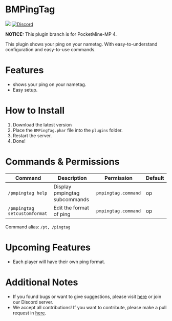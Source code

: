 # BMPingTag

<a href="https://poggit.pmmp.io/p/BMPingTag"><img src="https://poggit.pmmp.io/shield.dl.total/BMPingTag"></a>
[![Discord](https://img.shields.io/discord/869130615851745281.svg?label=&logo=discord&logoColor=ffffff&color=7389D8&labelColor=6A7EC2)](https://discord.gg/YYquESwF)

**NOTICE:** This plugin branch is for PocketMine-MP 4.

This plugin shows your ping on your nametag.
With easy-to-understand configuration and easy-to-use commands.

# Features

- shows your ping on your nametag.
- Easy setup.

# How to Install

1. Download the latest version
2. Place the `BMPingTag.phar` file into the `plugins` folder.
3. Restart the server.
4. Done!

# Commands & Permissions

| Command | Description | Permission | Default |
| --- | --- | --- | --- |
| `/pmpingtag help` | Display pmpingtag subcommands | `pmpingtag.command` | op |
| `/pmpingtag setcustomformat` | Edit the format of ping | `pmpingtag.command` | op |

Command alias: `/pt, /pingtag`

# Upcoming Features

- Each player will have their own ping format.

# Additional Notes

- If you found bugs or want to give suggestions, please visit <a href="https://github.com/BlockMagicDev/BMPingTag/issues">here</a> or join our Discord server.
- We accept all contributions! If you want to contribute, please make a pull request in <a href="https://github.com/BlockMagicDev/BMPingTag/pulls">here</a>.
